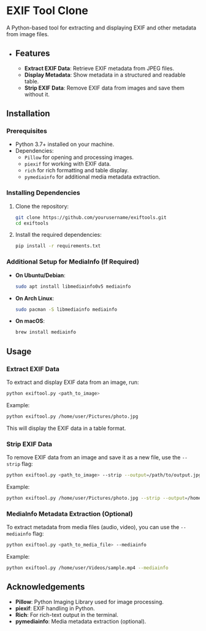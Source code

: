 
# EXIF Tool Clone

A Python-based tool for extracting and displaying EXIF and other metadata from image files.

- ## Features

    - **Extract EXIF Data**: Retrieve EXIF metadata from JPEG files.
    - **Display Metadata**: Show metadata in a structured and readable table.
    - **Strip EXIF Data**: Remove EXIF data from images and save them without it.

## Installation

### Prerequisites

- Python 3.7+ installed on your machine.
- Dependencies:
  - `Pillow` for opening and processing images.
  - `piexif` for working with EXIF data.
  - `rich` for rich formatting and table display.
  - `pymediainfo` for additional media metadata extraction.

### Installing Dependencies

1. Clone the repository:
   ```bash
   git clone https://github.com/yourusername/exiftools.git
   cd exiftools


2. Install the required dependencies:
   ```bash
   pip install -r requirements.txt
   ```

### Additional Setup for MediaInfo (If Required)

- **On Ubuntu/Debian**:
  ```bash
  sudo apt install libmediainfo0v5 mediainfo
  ```

- **On Arch Linux**:
  ```bash
  sudo pacman -S libmediainfo mediainfo
  ```

- **On macOS**:
  ```bash
  brew install mediainfo
  ```

## Usage

### Extract EXIF Data

To extract and display EXIF data from an image, run:

```bash
python exiftool.py <path_to_image>
```

Example:
```bash
python exiftool.py /home/user/Pictures/photo.jpg
```

This will display the EXIF data in a table format.

### Strip EXIF Data

To remove EXIF data from an image and save it as a new file, use the `--strip` flag:

```bash
python exiftool.py <path_to_image> --strip --output=/path/to/output.jpg
```

Example:
```bash
python exiftool.py /home/user/Pictures/photo.jpg --strip --output=/home/user/Pictures/photo_no_exif.jpg
```

### MediaInfo Metadata Extraction (Optional)

To extract metadata from media files (audio, video), you can use the `--mediainfo` flag:

```bash
python exiftool.py <path_to_media_file> --mediainfo
```

Example:
```bash
python exiftool.py /home/user/Videos/sample.mp4 --mediainfo
```

## Acknowledgements

- **Pillow**: Python Imaging Library used for image processing.
- **piexif**: EXIF handling in Python.
- **Rich**: For rich-text output in the terminal.
- **pymediainfo**: Media metadata extraction (optional).
```